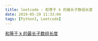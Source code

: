 ```yaml
---
title: leetcode : 和等于 k 的最长子数组长度
date: 2019-05-29 11:33:04
tags: [Python3, Leetcode]
---
```


[和等于 k 的最长子数组长度](https://leetcode-cn.com/problems/maximum-size-subarray-sum-equals-k/)

